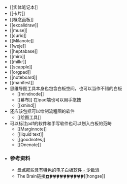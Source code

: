 - [[实体笔记本]]
- [[卡片]]
- [[概念画板]]
- [[excalidraw]]
- [[muse]]
- [[curio]]
- [[Milanote]]
- [[weje]]
- [[heptabase]]
- [[miro]]
- [[milkr]]
- [[scapple]]
- [[orgpad]]
- [[noteboard]]
- [[manifest]]
- 思维导图工具本身也包含白板空间，也可以当作不错的白板
    - [[mindnode]]
    - [[幕布]] 在ipad端也可以用手拖拽
    - [[xmind]]
- 还应该包括可以绘制流程图的软件
    - [[绘图工具]]
- 可以标注pdf的软件和手写软件也可以划入白板的范畴
    - [[Marginnote]]
    - [[liquid text]]
    - [[goodnotes]]
    - [[Onenote]]
- ### 参考资料
    - [盘点那些具有特色的电子白板软件 - 少数派](https://sspai.com/post/75934)
    - The Brain链接[☎️](brain://api.thebrain.com/g7PXu0IyM0ucARb24SvxiA/qmSLG0Gf5kixY5jlJRItUw/%E7%99%BD%E6%9D%BF%E5%B7%A5%E5%85%B7)🍀🍀🍀🍀🍀🍀🍀🍀🍀🍀[[hongse]]
